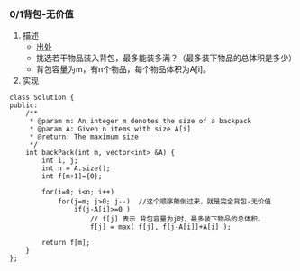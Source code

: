 
### 0/1背包-无价值
1. 描述
    - [出处](https://www.lintcode.com/problem/backpack/description)
    - 挑选若干物品装入背包，最多能装多满？（最多装下物品的总体积是多少）
    - 背包容量为m，有n个物品，每个物品体积为A[i]。
2. 实现
```
class Solution {
public:
    /**
     * @param m: An integer m denotes the size of a backpack
     * @param A: Given n items with size A[i]
     * @return: The maximum size
     */
    int backPack(int m, vector<int> &A) {
        int i, j;
        int n = A.size();
        int f[m+1]={0};
        
        for(i=0; i<n; i++)
            for(j=m; j>0; j--)  //这个顺序颠倒过来，就是完全背包-无价值
                if(j-A[i]>=0 )
                    // f[j] 表示 背包容量为j时，最多装下物品的总体积。
                    f[j] = max( f[j], f[j-A[i]]+A[i] );
        
        return f[m];
    }
};
```
